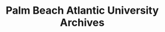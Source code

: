 ---
layout: repo
title: "Palm Beach Atlantic University Archives"
id: 1052
permalink: repos/1052/
---